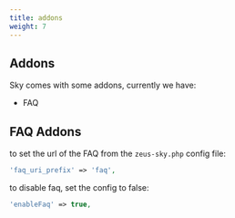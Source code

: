 ```yaml
---
title: addons
weight: 7
---
```


## Addons

Sky comes with some addons, currently we have:
- FAQ

## FAQ Addons
to set the url of the FAQ from the `zeus-sky.php` config file:
```php
'faq_uri_prefix' => 'faq',
```

to disable faq, set the config to false:
```php
'enableFaq' => true,
```

